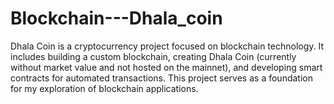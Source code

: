 # Blockchain---Dhala_coin
Dhala Coin is a cryptocurrency project focused on blockchain technology. It includes building a custom blockchain, creating Dhala Coin (currently without market value and not hosted on the mainnet), and developing smart contracts for automated transactions. This project serves as a foundation for my exploration of blockchain applications.

